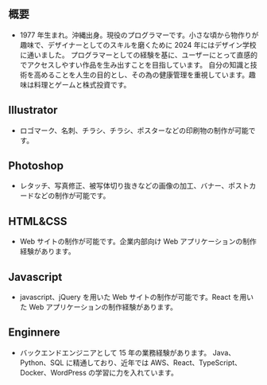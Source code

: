 ## 概要

- 1977 年生まれ。沖縄出身。現役のプログラマーです。小さな頃から物作りが趣味で、デザイナーとしてのスキルを磨くために 2024 年にはデザイン学校に通いました。
  プログラマーとしての経験を基に、ユーザーにとって直感的でアクセスしやすい作品を生み出すことを目指しています。
  自分の知識と技術を高めることを人生の目的とし、その為の健康管理を重視しています。趣味は料理とゲームと株式投資です。

## Illustrator

- ロゴマーク、名刺、チラシ、チラシ、ポスターなどの印刷物の制作が可能です。

## Photoshop

- レタッチ、写真修正、被写体切り抜きなどの画像の加工、バナー、ポストカードなどの制作が可能です。

## HTML&CSS

- Web サイトの制作が可能です。企業内部向け Web アプリケーションの制作経験があります。

## Javascript
- javascript、jQuery を用いた Web サイトの制作が可能です。React を用いた Web アプリケーションの制作経験があります。

## Enginnere

- バックエンドエンジニアとして 15 年の業務経験があります。
  Java、Python、SQL に精通しており、近年では AWS、React、TypeScript、Docker、WordPress の学習に力を入れています。
